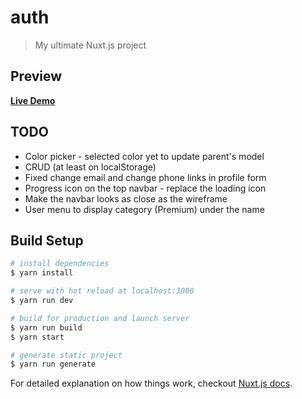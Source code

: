 # auth

> My ultimate Nuxt.js project

## Preview

<a href="https://mjunaidi.github.io/nuxtjs-boilerplate/index.html" target="_blank">__Live Demo__</a>

## TODO
* Color picker - selected color yet to update parent's model
* CRUD (at least on localStorage)
* Fixed change email and change phone links in profile form
* Progress icon on the top navbar - replace the loading icon
* Make the navbar looks as close as the wireframe
* User menu to display category (Premium) under the name

## Build Setup

``` bash
# install dependencies
$ yarn install

# serve with hot reload at localhost:3000
$ yarn run dev

# build for production and launch server
$ yarn run build
$ yarn start

# generate static project
$ yarn run generate
```

For detailed explanation on how things work, checkout [Nuxt.js docs](https://nuxtjs.org).
